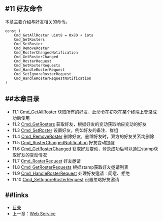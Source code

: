#11 好友命令
---
本章主要介绍与好友相关的命令。

	const (
		Cmd_GetAllRoster uint8 = 0x80 + iota
		Cmd_GetRosters
		Cmd_SetRoster
		Cmd_RemoveRoster
		Cmd_RosterChangedNotification
		Cmd_GetRosterChanged
		Cmd_RosterRequest
		Cmd_GetRosterRequests
		Cmd_HandleRosterRequest
		Cmd_SetIgnoreRosterRequest
		Cmd_HandleRosterRequestNotification
	)

	
##本章目录
---
* 11.1 [Cmd_GetAllRoster](11.1.md) 获取所有的好友，此命令在初次在某个终端上登录成功后使用
* 11.2 [Cmd_GetRosters](11.2.md) 获取好友，根据好友的变动获取响应变动的好友
* 11.3 [Cmd_SetRoster](11.3.md) 设置好友，例如好友的备注、群组
* 11.4 [Cmd_RemoveRoster](11.4.md) 删除好友，删除好友时，双方的好友关系均删除
* 11.5 [Cmd_RosterChangedNotification](11.5.md) 好友变动提醒
* 11.6 [Cmd_GetRosterChanged](11.6.md) 获取好友变动，登录成功后可以通过stamp获取好友的变动情况
* 11.7 [Cmd_RosterRequest](11.7.md) 好友邀请
* 11.8 [Cmd_GetRosterRequests](11.8.md) 根据stamp获取好友邀请列表
* 11.9 [Cmd_HandleRosterRequest](11.9.md) 处理好友邀请：同意、拒绝
* 11.10 [Cmd_SetIgnoreRosterRequest](11.10.md) 设置忽略好友邀请

##links
---
* [目录](preface.md)
* 上一章：[Web Service](10.0.md)